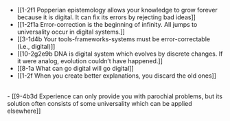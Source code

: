 - [[1-2f1 Popperian epistemology allows your knowledge to grow forever because it is digital. It can fix its errors by rejecting bad ideas]]
- [[1-2f1a Error-correction is the beginning of infinity. All jumps to universality occur in digital systems.]]
- [[3-1d4b Your tools-frameworks-systems must be error-correctable (i.e., digital)]]
- [[10-2g2e9b DNA is digital system which evolves by discrete changes. If it were analog, evolution couldn’t have happened.]]
- [[8-1a What can go digital will go digital]]
- [[1-2f When you create better explanations, you discard the old ones]]
<br>
- [[9-4b3d Experience can only provide you with parochial problems, but its solution often consists of some universality which can be applied elsewhere]]
